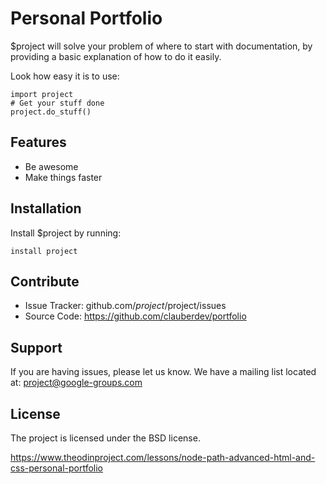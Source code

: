 Personal Portfolio
========

$project will solve your problem of where to start with documentation,
by providing a basic explanation of how to do it easily.

Look how easy it is to use:

    import project
    # Get your stuff done
    project.do_stuff()

Features
--------

- Be awesome
- Make things faster

Installation
------------

Install $project by running:

    install project

Contribute
----------

- Issue Tracker: github.com/$project/$project/issues
- Source Code: https://github.com/clauberdev/portfolio

Support
-------

If you are having issues, please let us know.
We have a mailing list located at: project@google-groups.com

License
-------

The project is licensed under the BSD license.

https://www.theodinproject.com/lessons/node-path-advanced-html-and-css-personal-portfolio